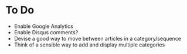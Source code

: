 # To Do

- Enable Google Analytics
- Enable Disqus comments?
- Devise a good way to move between articles in a category/sequence
- Think of a sensible way to add and display multiple categories
